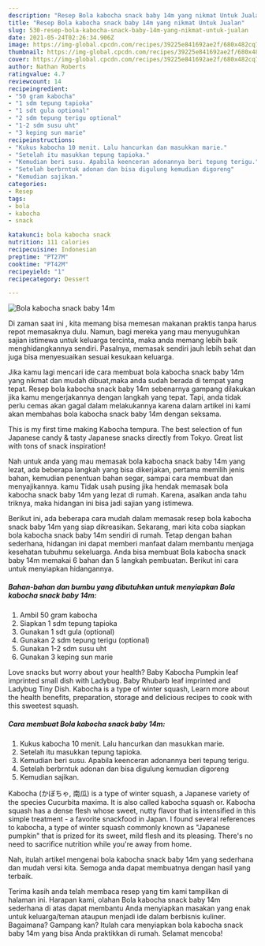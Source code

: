 ```yaml
---
description: "Resep Bola kabocha snack baby 14m yang nikmat Untuk Jualan"
title: "Resep Bola kabocha snack baby 14m yang nikmat Untuk Jualan"
slug: 530-resep-bola-kabocha-snack-baby-14m-yang-nikmat-untuk-jualan
date: 2021-05-24T02:26:34.906Z
image: https://img-global.cpcdn.com/recipes/39225e841692ae2f/680x482cq70/bola-kabocha-snack-baby-14m-foto-resep-utama.jpg
thumbnail: https://img-global.cpcdn.com/recipes/39225e841692ae2f/680x482cq70/bola-kabocha-snack-baby-14m-foto-resep-utama.jpg
cover: https://img-global.cpcdn.com/recipes/39225e841692ae2f/680x482cq70/bola-kabocha-snack-baby-14m-foto-resep-utama.jpg
author: Nathan Roberts
ratingvalue: 4.7
reviewcount: 14
recipeingredient:
- "50 gram kabocha"
- "1 sdm tepung tapioka"
- "1 sdt gula optional"
- "2 sdm tepung terigu optional"
- "1-2 sdm susu uht"
- "3 keping sun marie"
recipeinstructions:
- "Kukus kabocha 10 menit. Lalu hancurkan dan masukkan marie."
- "Setelah itu masukkan tepung tapioka."
- "Kemudian beri susu. Apabila keenceran adonannya beri tepung terigu."
- "Setelah berbrntuk adonan dan bisa digulung kemudian digoreng"
- "Kemudian sajikan."
categories:
- Resep
tags:
- bola
- kabocha
- snack

katakunci: bola kabocha snack 
nutrition: 111 calories
recipecuisine: Indonesian
preptime: "PT27M"
cooktime: "PT42M"
recipeyield: "1"
recipecategory: Dessert

---
```



![Bola kabocha snack baby 14m](https://img-global.cpcdn.com/recipes/39225e841692ae2f/680x482cq70/bola-kabocha-snack-baby-14m-foto-resep-utama.jpg)

Di zaman  saat ini , kita memang bisa memesan makanan praktis tanpa harus repot memasaknya dulu. Namun, bagi mereka yang mau menyuguhkan sajian istimewa untuk keluarga tercinta, maka anda memang lebih baik menghidangkannya sendiri. Pasalnya, memasak sendiri jauh lebih sehat dan juga bisa menyesuaikan sesuai kesukaan keluarga.

Jika kamu lagi mencari ide cara membuat bola kabocha snack baby 14m yang nikmat dan mudah dibuat,maka anda sudah berada di tempat yang tepat. Resep bola kabocha snack baby 14m  sebenarnya gampang dilakukan jika kamu mengerjakannya dengan langkah yang tepat. Tapi, anda tidak perlu cemas akan gagal dalam melakukannya 
karena dalam artikel ini kami akan membahas bola kabocha snack baby 14m dengan seksama.  

This is my first time making Kabocha tempura. The best selection of fun Japanese candy &amp; tasty Japanese snacks directly from Tokyo. Great list with tons of snack inspiration!

Nah untuk anda yang mau memasak bola kabocha snack baby 14m yang lezat, ada beberapa langkah yang bisa dikerjakan, pertama memilih jenis bahan, kemudian penentuan bahan segar, sampai cara membuat dan menyajikannya. kamu Tidak usah pusing jika hendak memasak bola kabocha snack baby 14m yang lezat di rumah. Karena, asalkan anda  tahu triknya, maka hidangan ini bisa jadi sajian yang istimewa.

Berikut ini, ada beberapa cara mudah dalam memasak resep bola kabocha snack baby 14m yang siap dikreasikan. Sekarang, mari kita coba siapkan bola kabocha snack baby 14m sendiri di rumah. Tetap dengan bahan sederhana, hidangan ini dapat memberi manfaat dalam membantu menjaga kesehatan tubuhmu sekeluarga. Anda bisa membuat Bola kabocha snack baby 14m memakai 6 bahan dan 5 langkah pembuatan. Berikut ini cara untuk menyiapkan hidangannya.

<!--inarticleads1-->

##### Bahan-bahan dan bumbu yang dibutuhkan untuk menyiapkan Bola kabocha snack baby 14m:

1. Ambil 50 gram kabocha
1. Siapkan 1 sdm tepung tapioka
1. Gunakan 1 sdt gula (optional)
1. Gunakan 2 sdm tepung terigu (optional)
1. Gunakan 1-2 sdm susu uht
1. Gunakan 3 keping sun marie


Love snacks but worry about your health? Baby Kabocha Pumpkin leaf imprinted small dish with Ladybug. Baby Rhubarb leaf imprinted and Ladybug Tiny Dish. Kabocha is a type of winter squash, Learn more about the health benefits, preparation, storage and delicious recipes to cook with this sweetest squash. 

<!--inarticleads2-->

##### Cara membuat Bola kabocha snack baby 14m:

1. Kukus kabocha 10 menit. Lalu hancurkan dan masukkan marie.
1. Setelah itu masukkan tepung tapioka.
1. Kemudian beri susu. Apabila keenceran adonannya beri tepung terigu.
1. Setelah berbrntuk adonan dan bisa digulung kemudian digoreng
1. Kemudian sajikan.


Kabocha (かぼちゃ, 南瓜) is a type of winter squash, a Japanese variety of the species Cucurbita maxima. It is also called kabocha squash or. Kabocha squash has a dense flesh whose sweet, nutty flavor that is intensified in this simple treatment - a favorite snackfood in Japan. I found several references to kabocha, a type of winter squash commonly known as &#34;Japanese pumpkin&#34; that is prized for its sweet, mild flesh and its pleasing. There&#39;s no need to sacrifice nutrition while you&#39;re away from home. 

Nah, itulah artikel mengenai  bola kabocha snack baby 14m  yang sederhana dan mudah versi kita. Semoga anda dapat membuatnya dengan hasil yang terbaik. 

Terima kasih anda telah membaca resep yang tim kami tampilkan di halaman ini. Harapan kami, olahan  Bola kabocha snack baby 14m sederhana di atas dapat membantu Anda menyiapkan masakan yang enak untuk keluarga/teman ataupun menjadi ide dalam berbisnis kuliner. Bagaimana? Gampang kan? Itulah cara menyiapkan bola kabocha snack baby 14m yang bisa Anda praktikkan di rumah. Selamat mencoba!


